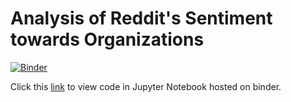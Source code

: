 # Analysis of Reddit's Sentiment towards Organizations

[![Binder](https://mybinder.org/badge_logo.svg)](https://mybinder.org/v2/gh/koushikvikram/reddit-organization-sentiment/HEAD?labpath=reddit-sentiment-analysis.ipynb)

Click this [link](https://mybinder.org/v2/gh/koushikvikram/reddit-organization-sentiment/HEAD?labpath=reddit-sentiment-analysis.ipynb) to view code in Jupyter Notebook hosted on binder.
